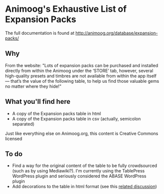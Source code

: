 Animoog's Exhaustive List of Expansion Packs
============================================

The full documentation is found at http://animoog.org/database/expansion-packs/

Why
---
From the website: "Lots of expansion packs can be purchased and installed directly from within the Animoog under the ‘STORE’ tab, however, several high-quality presets and timbres are not available from within the app itself — that’s the value of the following table, to help us find those valuable gems no matter where they hide!"


What you'll find here
---------------------

* A copy of the Expansion packs table in html
* A copy of the Expansion packs table in csv (actually, semicolon separated)

Just like everything else on Animoog.org, this content is Creative Commons licensed


To do
-----

* Find a way for the original content of the table to be fully crowdsourced (such as by using Mediawiki?). I'm currently using the TablePress WordPress plugin and seriously considered the ABASE WordPress plugin
* Add decorations to the table in html format (see this <a href="http://wordpress.org/support/topic/display-table-in-a-new-full-screen-window">related discussion</a>)
